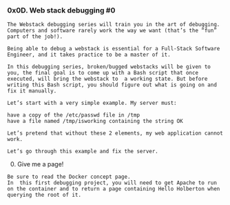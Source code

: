 ### 0x0D. Web stack debugging #0
    The Webstack debugging series will train you in the art of debugging. Computers and software rarely work the way we want (that’s the “fun” part of the job!).

    Being able to debug a webstack is essential for a Full-Stack Software Engineer, and it takes practice to be a master of it.

    In this debugging series, broken/bugged webstacks will be given to you, the final goal is to come up with a Bash script that once executed, will bring the webstack to	a working state. But before writing this Bash script, you should figure out what is going on and fix it manually.

    Let’s start with a very simple example. My server must:

    have a copy of the /etc/passwd file in /tmp
    have a file named /tmp/isworking containing the string OK

    Let’s pretend that without these 2 elements, my web application cannot work.

    Let’s go through this example and fix the server.

   0. Give me a page!

    Be sure to read the Docker concept page.
    In  this first debugging project, you will need to get Apache to run on the container and to return a page containing Hello Holberton when querying the root of it.